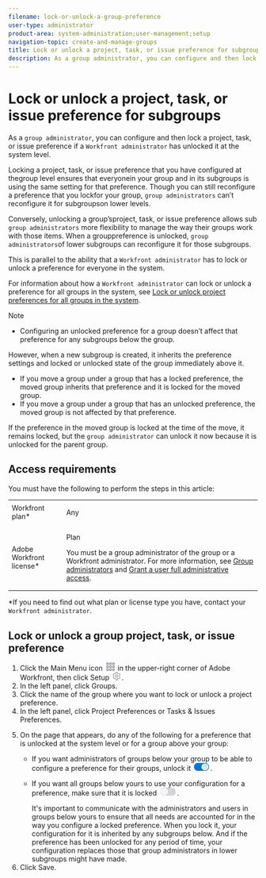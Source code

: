 ```yaml
---
filename: lock-or-unlock-a-group-preference
user-type: administrator
product-area: system-administration;user-management;setup
navigation-topic: create-and-manage-groups
title: Lock or unlock a project, task, or issue preference for subgroups
description: As a group administrator, you can configure and then lock a project, task, or issue preference if a Workfront administrator has unlocked it at the system level.
---
```


# Lock or unlock a project, task, or issue preference for subgroups

As a `group administrator`, you can configure and then lock a project, task, or issue preference if a `Workfront administrator` has unlocked it at the system level.

Locking a project, task, or issue preference that you have configured at thegroup level ensures that everyonein your group and in its subgroups is using the same setting for that preference. Though you can still reconfigure a preference that you lockfor your group, `group administrators` can’t reconfigure it for subgroupson lower levels.

Conversely, unlocking a group’sproject, task, or issue preference allows sub `group administrators` more flexibility to manage the way their groups work with those items. When a grouppreference is unlocked, `group administrators`of lower subgroups can reconfigure it for those subgroups.

This is parallel to the ability that a `Workfront administrator` has to lock or unlock a preference for everyone in the system.

For information about how a `Workfront administrator` can lock or unlock a preference for all groups in the system, see [Lock or unlock project preferences for all groups in the system](../../../administration-and-setup/set-up-workfront/configure-system-defaults/lock-or-unlock-project-preferences-for-groups-system.md).

>[!NOTE]
>
>* Configuring an unlocked preference for a group doesn’t affect that preference for any subgroups below the group.
>
>  However, when a new subgroup is created, it inherits the preference settings and locked or unlocked state of the group immediately above it.
>
>* If you move a group under a group that has a locked preference, the moved group inherits that preference and it is locked for the moved group. 
>* If you move a group under a group that has an unlocked preference, the moved group is not affected by that preference.
>
>  If the preference in the moved group is locked at the time of the move, it remains locked, but the `group administrator` can unlock it now because it is unlocked for the parent group.
>

## Access requirements

You must have the following to perform the steps in this article:

<table cellspacing="0"> 
 <col> 
 <col> 
 <tbody> 
  <tr> 
   <td role="rowheader"><span>Workfront</span> plan*</td> 
   <td> <p>Any</p> </td> 
  </tr> 
  <tr> 
   <td role="rowheader"><span>Adobe Workfront</span> license*</td> 
   <td> <p><span>Plan</span> </p> <p>You must be a <span>group administrator</span> of the group or a <span>Workfront administrator</span>. For more information, see <a href="../../../administration-and-setup/manage-groups/group-roles/group-administrators.md" class="MCXref xref">Group administrators</a> and <a href="../../../administration-and-setup/add-users/configure-and-grant-access/grant-a-user-full-administrative-access.md" class="MCXref xref">Grant a user full administrative access</a>.</p> </td> 
  </tr> 
 </tbody> 
</table>

&#42;If you need to find out what plan or license type you have, contact your `Workfront administrator`.

## Lock or unlock a group project, task, or issue preference

<ol> 
 <li value="1">Click the <span class="bold">Main Menu</span> icon <img src="assets/main-menu-icon.png"> in the upper-right corner of <span>Adobe Workfront</span>, then click <span class="bold">Setup</span> <img src="assets/gear-icon-settings.png">.</li> 
 <li value="2">In the left panel, click <span class="bold">Groups</span>.</li> 
 <li value="3">Click the name of the group where you want to lock or unlock a project preference.</li> 
 <li value="4">In the left panel, click <span class="bold">Project Preferences</span> or <span class="bold">Tasks & Issues Preferences</span>.</li> 
 <li value="5"> <p>On the page that appears, do any of the following for a preference that is unlocked at the system level or for a group above your group:</p> 
  <ul> 
   <li> <p>If you want administrators of groups below your group to be able to configure a preference for their groups, unlock it <img src="assets/unlock-toggle-button.png">.</p> </li> 
   <li> <p>If you want all groups below yours to use your configuration for a preference, make sure that it is locked <img src="assets/lock-toggle-button.png">.</p> <note type="important">
     It's important to communicate with the administrators and users in groups below yours to ensure that all needs are accounted for in the way you configure a locked preference. When you lock it, your configuration for it is inherited by any subgroups below. And if the preference has been unlocked for any period of time, your configuration replaces those that 
     <span>group administrators</span> in lower subgroups might have made.
    </note> </li> 
  </ul> </li> 
 <li value="6">Click <span class="bold">Save</span>.</li> 
</ol>

